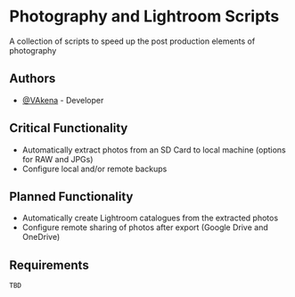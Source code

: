 # Photography and Lightroom Scripts

A collection of scripts to speed up the post production elements of photography

## Authors

- [@VAkena](https://github.com/VAkena) - Developer

## Critical Functionality 
- Automatically extract photos from an SD Card to local machine (options for RAW and JPGs)
- Configure local and/or remote backups

## Planned Functionality 
- Automatically create Lightroom catalogues from the extracted photos
- Configure remote sharing of photos after export (Google Drive and OneDrive)

## Requirements

`TBD`
